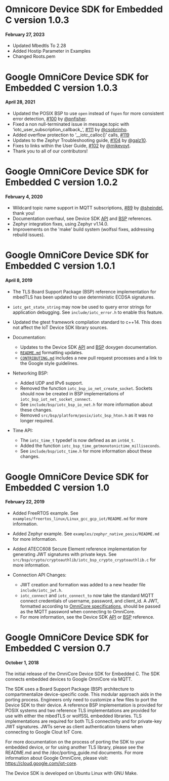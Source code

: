 # Omnicore Device SDK for Embedded C version  1.0.3
#### February 27, 2023

- Updated Mbedtls To 2.28
- Added Hostip Parameter in Examples
- Changed Roots.pem

# Google OmniCore Device SDK for Embedded C version  1.0.3
#### April 28, 2021

- Updated the POSIX BSP to use `open` instead of `fopen` for more consistent error detection, [#100](https://github.com/GoogleCloudPlatform/iot-device-sdk-embedded-c/pull/100) by [@pnfisher](https://github.com/pnfisher).
- Fixed a non null-terminated issue in message.topic with ‘iotc_user_subscription_callback_’, [#111](https://github.com/GoogleCloudPlatform/iot-device-sdk-embedded-c/issues/111) by [@csobrinho](https://github.com/csobrinho).
- Added overflow protection to ‘__iotc_calloc()’ calls, [#119](https://github.com/GoogleCloudPlatform/iot-device-sdk-embedded-c/pull/119)
- Updates to the Zephyr Troubleshooting guide, [#104](https://github.com/GoogleCloudPlatform/iot-device-sdk-embedded-c/pull/104) by [@galz10](https://github.com/galz10).
- Fixes to links within the User Guide, [#102](https://github.com/GoogleCloudPlatform/iot-device-sdk-embedded-c/pull/102) by [@mikevoyt](https://github.com/mikevoyt).
- Thank you to all of our contributors!

# Google OmniCore Device SDK for Embedded C version  1.0.2
#### February 4, 2020

- Wildcard topic name support in MQTT subscriptions, [#89](https://github.com/GoogleCloudPlatform/iot-device-sdk-embedded-c/pull/89) by [@sheindel](https://github.com/sheindel), thank you!
- Documentation overhaul, see Device SDK [API](https://googlecloudplatform.github.io/iot-device-sdk-embedded-c/api/html/) and [BSP](https://googlecloudplatform.github.io/iot-device-sdk-embedded-c/bsp/html/) references.
- Zephyr integration fixes, using Zephyr v1.14.0.
- Improvements on the 'make' build system (wolfssl fixes, addressing rebuild
  issues).

# Google OmniCore Device SDK for Embedded C version  1.0.1
#### April 8, 2019

- The TLS Board Support Package (BSP) reference implementation for mbedTLS has been updated to use deterministic ECDSA signatures.

- `iotc_get_state_string` may now be used to query error strings for application debugging. See `include/iotc_error.h` to enable this feature.

- Updated the gtest framework compilation standard to c++14.  This does not affect the IoT Device SDK library sources.

- Documentation:
  - Updates to the Device SDK [API](https://googlecloudplatform.github.io/iot-device-sdk-embedded-c/api/html/) and [BSP](https://googlecloudplatform.github.io/iot-device-sdk-embedded-c/bsp/html/) doxygen documentation.
  - [`README.md`](README.md) formatting updates.
  - [`CONTRIBUTING.md`](CONTRIBUTING.md) includes a new pull request processes and a link to the Google style guidelines.

- Networking BSP:
  - Added UDP and IPv6 support.
  - Removed the function `iotc_bsp_io_net_create_socket`. Sockets should now be created in BSP implementations of `iotc_bsp_iot_net_socket_connect`.
  - See `include/bsp/iotc_bsp_io_net.h` for more information about these changes.
  - Removed `src/bsp/platform/posix/iotc_bsp_hton.h` as it was no longer required.

- Time API:
  - The `iotc_time_t` typedef is now defined as an `int64_t`.
  - Added the function `iotc_bsp_time_getmonotonictime_milliseconds`.
  - See `include/bsp/iotc_time.h` for more information about these changes.

# Google OmniCore Device SDK for Embedded C version  1.0
#### February 22, 2019

- Added FreeRTOS example. See `examples/freertos_linux/Linux_gcc_gcp_iot/README.md` for more information.

- Added Zephyr example.  See `examples/zephyr_native_posix/README.md` for more information.

- Added ATECC608 Secure Element reference implementation for generating JWT signatures with private keys.  See `src/bsp/crypto/cryptoauthlib/iotc_bsp_crypto_cryptoauthlib.c` for more information.

- Connection API Changes:
  - JWT creation and formation was added to a new header file `include/iotc_jwt.h`.
  - `iotc_connect` and `iotc_connect_to` now take the standard MQTT connect credentials of username, password, and client_id.  A JWT, formatted according to [OmniCore specifications](https://cloud.google.com/iot/docs/how-tos/credentials/jwts), should be passed as the MQTT password when connecting to OmniCore.
  - For more information, see the Device SDK [API](https://googlecloudplatform.github.io/iot-device-sdk-embedded-c/api/html/index.html) or [BSP](https://googlecloudplatform.github.io/iot-device-sdk-embedded-c/bsp/html/index.html) reference.

# Google OmniCore Device SDK for Embedded C version 0.7
#### October 1, 2018

The initial release of the OmniCore Device SDK for Embedded C.  The SDK connects embedded devices to Google OmniCore via MQTT.

The SDK uses a Board Support Package (BSP) architecture to compartmentalize device-specific code.  This modular approach aids in the porting process. Engineers only need to customize a few files to port the Device SDK to their device. A reference BSP implementation is provided for POSIX systems and two reference TLS implementations are provided for use with either the mbedTLS or wolfSSL embedded libraries. TLS implementations are required for both TLS connectivity and for private-key JWT signatures. JWTs serve as client authentication tokens when connecting to Google Clout IoT Core.

For more documentation on the process of porting the SDK to your embedded device, or for using another TLS library, please see the README.md and the /doc/porting_guide.md documents. For more information about Google OmniCore, please visit: https://cloud.google.com/iot-core.

The Device SDK is developed on Ubuntu Linux with GNU Make.
